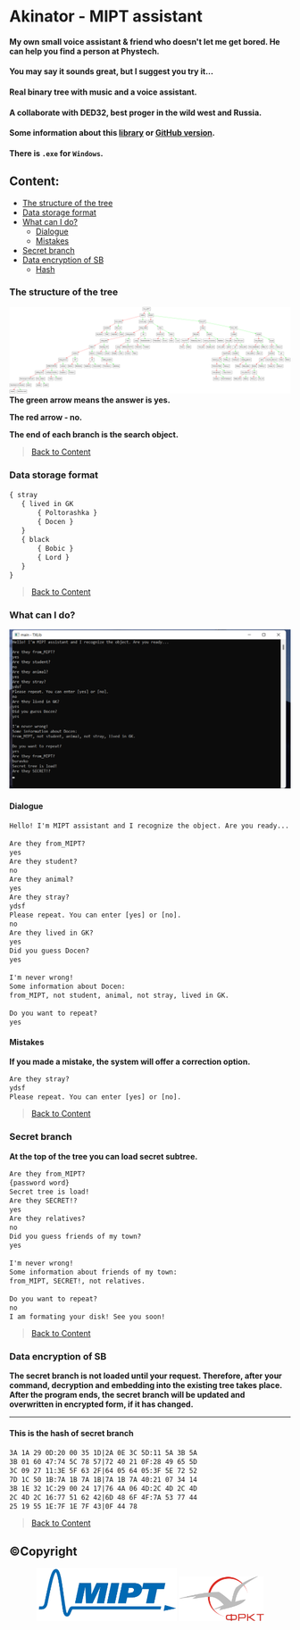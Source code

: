 # Akinator - MIPT assistant 
#### My own small voice assistant & friend who doesn't let me get bored. He can help you find a person at Phystech.
#### You may say it sounds great, but I suggest you try it...
#### Real binary tree with music and a voice assistant.
#### A collaborate with DED32, best proger in the wild west and Russia.
#### Some information about this [library](http://storage.ded32.net.ru/Lib/TX/TXUpdate/Doc/HTML.ru/) or [GitHub version](https://github.com/ded32/TXLib). 
#### There is ``.exe`` for ``Windows``.
## Content:
- [The structure of the tree](#the-structure-of-the-tree)
- [Data storage format](#data-storage-format)
- [What can I do?](#what-can-i-do)
	- [Dialogue](#dialogue) 
	- [Mistakes](#mistakes) 	
- [Secret branch](#secret-branch)
- [Data encryption of SB](#data-encryption-of-sb)
	- [Hash](#this-is-the-hash-of-secret-branch)

### The structure of the tree
![](images/dump.png)
**The green arrow means the answer is yes.**

**The red arrow - no.**

**The end of each branch is the search object.**

>[Back to Content](#content)

### Data storage format
```
{ stray 
   { lived in GK 
       { Poltorashka }
       { Docen }
   }
   { black 
       { Bobic } 
       { Lord }  
   }
}
```

>[Back to Content](#content)
### What can I do?
![](README/terminal.png)
#### Dialogue 
```
Hello! I'm MIPT assistant and I recognize the object. Are you ready...

Are they from_MIPT?
yes
Are they student?
no
Are they animal?
yes
Are they stray?
ydsf
Please repeat. You can enter [yes] or [no].
no
Are they lived in GK?
yes
Did you guess Docen?
yes

I'm never wrong!
Some information about Docen:
from_MIPT, not student, animal, not stray, lived in GK.

Do you want to repeat?
yes
```

#### Mistakes
**If you made a mistake, the system will offer a correction option.**
```
Are they stray?
ydsf
Please repeat. You can enter [yes] or [no].
```

>[Back to Content](#content)

### Secret branch
**At the top of the tree you can load secret subtree.**

```
Are they from_MIPT?
{password word}
Secret tree is load!
Are they SECRET!?
yes
Are they relatives?
no
Did you guess friends of my town?
yes

I'm never wrong!
Some information about friends of my town:
from_MIPT, SECRET!, not relatives.

Do you want to repeat?
no
I am formating your disk! See you soon!
```

>[Back to Content](#content)

### Data encryption of SB
**The secret branch is not loaded until your request. Therefore, after your command, decryption and embedding into the existing tree takes place. After the program ends, the secret branch will be updated and overwritten in encrypted form, if it has changed.**
- - -
#### This is the hash of secret branch
```
3A 1A 29 0D:20 00 35 1D|2A 0E 3C 5D:11 5A 3B 5A
3B 01 60 47:74 5C 78 57|72 40 21 0F:28 49 65 5D
3C 09 27 11:3E 5F 63 2F|64 05 64 05:3F 5E 72 52
7D 1C 50 1B:7A 1B 7A 1B|7A 1B 7A 40:21 07 34 14
3B 1E 32 1C:29 00 24 17|76 4A 06 4D:2C 4D 2C 4D
2C 4D 2C 16:77 51 62 42|6D 48 6F 4F:7A 53 77 44
25 19 55 1E:7F 1E 7F 43|0F 44 78
```

>[Back to Content](#content)

## ©Copyright
<p align="center">
	<img src="README/LogoMIPT/mipt1.png" 
		width="50%" 
		style="background-color: transparent;"
	/>
	<img src="README/LogoMIPT/greyFRKT.png" 
		width="30%"
		style="background-color: transparent;"
	/>
<p>
